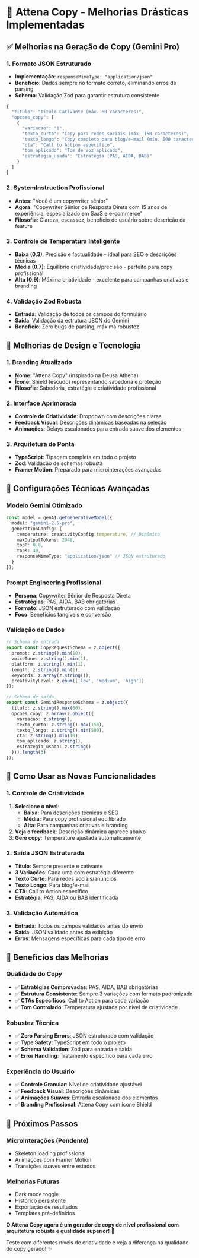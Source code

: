 # 🚀 Attena Copy - Melhorias Drásticas Implementadas

## ✅ **Melhorias na Geração de Copy (Gemini Pro)**

### **1. Formato JSON Estruturado**
- **Implementação**: `responseMimeType: "application/json"`
- **Benefício**: Dados sempre no formato correto, eliminando erros de parsing
- **Schema**: Validação Zod para garantir estrutura consistente

```typescript
{
  "titulo": "Título Cativante (máx. 60 caracteres)",
  "opcoes_copy": [
    {
      "variacao": "1",
      "texto_curto": "Copy para redes sociais (máx. 150 caracteres)",
      "texto_longo": "Copy completo para blog/e-mail (mín. 500 caracteres)",
      "cta": "Call to Action específico",
      "tom_aplicado": "Tom de Voz aplicado",
      "estrategia_usada": "Estratégia (PAS, AIDA, BAB)"
    }
  ]
}
```

### **2. SystemInstruction Profissional**
- **Antes**: "Você é um copywriter sênior"
- **Agora**: "Copywriter Sênior de Resposta Direta com 15 anos de experiência, especializado em SaaS e e-commerce"
- **Filosofia**: Clareza, escassez, benefício do usuário sobre descrição da feature

### **3. Controle de Temperatura Inteligente**
- **Baixa (0.3)**: Precisão e factualidade - ideal para SEO e descrições técnicas
- **Média (0.7)**: Equilíbrio criatividade/precisão - perfeito para copy profissional
- **Alta (0.9)**: Máxima criatividade - excelente para campanhas criativas e branding

### **4. Validação Zod Robusta**
- **Entrada**: Validação de todos os campos do formulário
- **Saída**: Validação da estrutura JSON do Gemini
- **Benefício**: Zero bugs de parsing, máxima robustez

## 🎨 **Melhorias de Design e Tecnologia**

### **1. Branding Atualizado**
- **Nome**: "Attena Copy" (inspirado na Deusa Athena)
- **Ícone**: Shield (escudo) representando sabedoria e proteção
- **Filosofia**: Sabedoria, estratégia e criatividade profissional

### **2. Interface Aprimorada**
- **Controle de Criatividade**: Dropdown com descrições claras
- **Feedback Visual**: Descrições dinâmicas baseadas na seleção
- **Animações**: Delays escalonados para entrada suave dos elementos

### **3. Arquitetura de Ponta**
- **TypeScript**: Tipagem completa em todo o projeto
- **Zod**: Validação de schemas robusta
- **Framer Motion**: Preparado para microinterações avançadas

## 🔧 **Configurações Técnicas Avançadas**

### **Modelo Gemini Otimizado**
```typescript
const model = genAI.getGenerativeModel({ 
  model: "gemini-2.5-pro",
  generationConfig: {
    temperature: creativityConfig.temperature, // Dinâmico
    maxOutputTokens: 2048,
    topP: 0.8,
    topK: 40,
    responseMimeType: "application/json" // JSON estruturado
  }
});
```

### **Prompt Engineering Profissional**
- **Persona**: Copywriter Sênior de Resposta Direta
- **Estratégias**: PAS, AIDA, BAB obrigatórias
- **Formato**: JSON estruturado com validação
- **Foco**: Benefícios tangíveis e conversão

### **Validação de Dados**
```typescript
// Schema de entrada
export const CopyRequestSchema = z.object({
  prompt: z.string().min(10),
  voiceTone: z.string().min(1),
  platform: z.string().min(1),
  length: z.string().min(1),
  keywords: z.array(z.string()),
  creativityLevel: z.enum(['low', 'medium', 'high'])
});

// Schema de saída
export const GeminiResponseSchema = z.object({
  titulo: z.string().max(60),
  opcoes_copy: z.array(z.object({
    variacao: z.string(),
    texto_curto: z.string().max(150),
    texto_longo: z.string().min(500),
    cta: z.string().min(10),
    tom_aplicado: z.string(),
    estrategia_usada: z.string()
  })).length(3)
});
```

## 🚀 **Como Usar as Novas Funcionalidades**

### **1. Controle de Criatividade**
1. **Selecione o nível**:
   - **Baixa**: Para descrições técnicas e SEO
   - **Média**: Para copy profissional equilibrado
   - **Alta**: Para campanhas criativas e branding
2. **Veja o feedback**: Descrição dinâmica aparece abaixo
3. **Gere copy**: Temperature ajustada automaticamente

### **2. Saída JSON Estruturada**
- **Título**: Sempre presente e cativante
- **3 Variações**: Cada uma com estratégia diferente
- **Texto Curto**: Para redes sociais/anúncios
- **Texto Longo**: Para blog/e-mail
- **CTA**: Call to Action específico
- **Estratégia**: PAS, AIDA ou BAB identificada

### **3. Validação Automática**
- **Entrada**: Todos os campos validados antes do envio
- **Saída**: JSON validado antes da exibição
- **Erros**: Mensagens específicas para cada tipo de erro

## 🎯 **Benefícios das Melhorias**

### **Qualidade do Copy**
- ✅ **Estratégias Comprovadas**: PAS, AIDA, BAB obrigatórias
- ✅ **Estrutura Consistente**: Sempre 3 variações com formato padronizado
- ✅ **CTAs Específicos**: Call to Action para cada variação
- ✅ **Tom Controlado**: Temperatura ajustada por nível de criatividade

### **Robustez Técnica**
- ✅ **Zero Parsing Errors**: JSON estruturado com validação
- ✅ **Type Safety**: TypeScript em todo o projeto
- ✅ **Schema Validation**: Zod para entrada e saída
- ✅ **Error Handling**: Tratamento específico para cada erro

### **Experiência do Usuário**
- ✅ **Controle Granular**: Nível de criatividade ajustável
- ✅ **Feedback Visual**: Descrições dinâmicas
- ✅ **Animações Suaves**: Entrada escalonada dos elementos
- ✅ **Branding Profissional**: Attena Copy com ícone Shield

## 🔮 **Próximos Passos**

### **Microinterações (Pendente)**
- Skeleton loading profissional
- Animações com Framer Motion
- Transições suaves entre estados

### **Melhorias Futuras**
- Dark mode toggle
- Histórico persistente
- Exportação de resultados
- Templates pré-definidos

**O Attena Copy agora é um gerador de copy de nível profissional com arquitetura robusta e qualidade superior!** 🎉

Teste com diferentes níveis de criatividade e veja a diferença na qualidade do copy gerado! ✨




